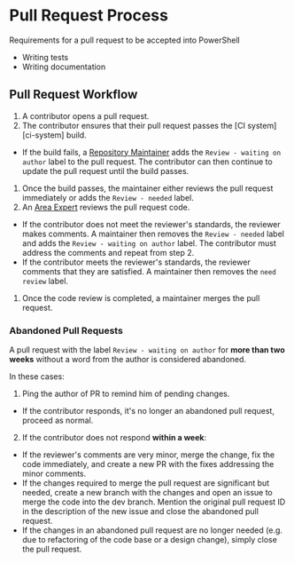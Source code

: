 # Pull Request Process

Requirements for a pull request to be accepted into PowerShell
* Writing tests
* Writing documentation

## Pull Request Workflow

1. A contributor opens a pull request.
1. The contributor ensures that their pull request passes the [CI system][ci-system] build.
  - If the build fails, a [Repository Maintainer][repository-maintainer] adds the `Review - waiting on author` label to the pull request. 
  The contributor can then continue to update the pull request until the build passes.
1. Once the build passes, the maintainer either reviews the pull request immediately or adds the `Review - needed` label.
1. An [Area Expert][area-expert] reviews the pull request code.
  - If the contributor does not meet the reviewer's standards, the reviewer makes comments. A maintainer then removes the `Review - needed` label and adds the `Review - waiting on author` label. The contributor must address the comments and repeat from step 2.
  - If the contributor meets the reviewer's standards, the reviewer comments that they are satisfied. A maintainer then removes the `need review` label.
1. Once the code review is completed, a maintainer merges the pull request.

### Abandoned Pull Requests
A pull request with the label `Review - waiting on author` for **more than two weeks** without a word from the author is considered abandoned.

In these cases:

1. Ping the author of PR to remind him of pending changes.
  - If the contributor responds, it's no longer an abandoned pull request, proceed as normal.
2. If the contributor does not respond **within a week**:
  - If the reviewer's comments are very minor, merge the change, fix the code immediately, and create a new PR with the fixes addressing the minor comments.
  - If the changes required to merge the pull request are significant but needed, create a new branch with the changes and open an issue to merge the code into the dev branch. Mention the original pull request ID in the description of the new issue and close the abandoned pull request. 
  - If the changes in an abandoned pull request are no longer needed (e.g. due to refactoring of the code base or a design change), simply close the pull request.

[repository-maintainer]: ../community/governance.md#repository-maintainers
[area-expert]: ../community/governance.md#area-experts#area-experts